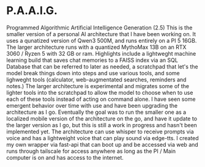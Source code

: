 # P.A.A.I.G.
Programmed Algorithmic Artificial Intelligence Generation (2.5)
This is the smaller version of a personal AI architecture that I have been working on. 
It uses a qunatized version of Qwen3 500M, and runs entirely on a PI 5 16GB. The larger architecture runs with a quantized MythoMax 13B on an RTX 3060 / Ryzen 5 with 32 GB or ram. 
Highlights include a lightweght machine learning build that saves chat memories to a FAISS index via an SQL Database that can be referred to later as needed, a scratchpad that let's the model break things down into steps and use various tools, and some lighweght tools (calculator, web-augmentated searches, reminders and notes.) The larger architecture is experimental and migrates some of the lighter tools into the scratchpad to allow the model to choose when to use each of these tools instead of acting on command alone. I have seen some emergent behavior over time with use and have been upgrading the architecture as I go. Eventually the goal was to run the smaller one as a localized mobile version of the architecture on the go, and have it update to the larger version as I go, but this is still a work in progress and hasn't been implemented yet. The architecture can use whisper to receive prompts via voice and has a lightweight voice that can play sound via edge-tts. I created my own wrapper via fast-api that can boot up and be accessed via web and runs through tailscale for access anywhere as long as the PI / Main computer is on and has access to the internet. 
